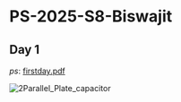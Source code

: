 # PS-2025-S8-Biswajit
## Day 1
*ps*: [firstday.pdf](https://www.dropbox.com/scl/fi/vpwb0qvgaxr6g17kae5om/PS-Day-1.pdf?rlkey=spzuaq1qmbvnl727y1y9kd41t&st=sjkp1z95&dl=0)

![2Parallel_Plate_capacitor](https://github.com/user-attachments/assets/2c21d5d8-7ce3-4f1a-a53b-aa67b6c911dc)


